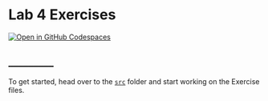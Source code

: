 # Lab 4 Exercises

[![Open in GitHub Codespaces](https://github.com/codespaces/badge.svg)](https://codespaces.new/HWU-F27SA-Java/Lab04_exercises/)

## _________

To get started, head over to the [`src`](./src/) folder and start working on the Exercise files.
